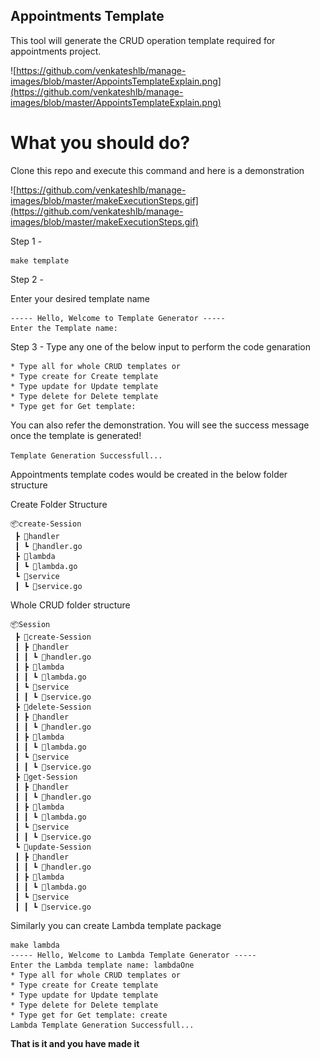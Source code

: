 ## Appointments Template

This tool will generate the CRUD operation template required for appointments project.

![https://github.com/venkateshlb/manage-images/blob/master/AppointsTemplateExplain.png](https://github.com/venkateshlb/manage-images/blob/master/AppointsTemplateExplain.png)
# What you should do?

Clone this repo and execute this command and here is a demonstration

![https://github.com/venkateshlb/manage-images/blob/master/makeExecutionSteps.gif](https://github.com/venkateshlb/manage-images/blob/master/makeExecutionSteps.gif)

Step 1 - 

```shell 
make template
```

Step 2 -

Enter your desired template name

``` shell
----- Hello, Welcome to Template Generator -----
Enter the Template name:
```

Step 3 - 
Type any one of the below input to perform the code genaration

```shell
* Type all for whole CRUD templates or
* Type create for Create template
* Type update for Update template
* Type delete for Delete template
* Type get for Get template:
```

You can also refer the demonstration. You will see the success message once the template is generated!

```Template Generation Successfull...``` 

Appointments template codes would be created in the below folder structure

Create Folder Structure
```
📦create-Session
 ┣ 📂handler
 ┃ ┗ 📜handler.go
 ┣ 📂lambda
 ┃ ┗ 📜lambda.go
 ┗ 📂service
 ┃ ┗ 📜service.go
```

Whole CRUD folder structure
```
📦Session
 ┣ 📂create-Session
 ┃ ┣ 📂handler
 ┃ ┃ ┗ 📜handler.go
 ┃ ┣ 📂lambda
 ┃ ┃ ┗ 📜lambda.go
 ┃ ┗ 📂service
 ┃ ┃ ┗ 📜service.go
 ┣ 📂delete-Session
 ┃ ┣ 📂handler
 ┃ ┃ ┗ 📜handler.go
 ┃ ┣ 📂lambda
 ┃ ┃ ┗ 📜lambda.go
 ┃ ┗ 📂service
 ┃ ┃ ┗ 📜service.go
 ┣ 📂get-Session
 ┃ ┣ 📂handler
 ┃ ┃ ┗ 📜handler.go
 ┃ ┣ 📂lambda
 ┃ ┃ ┗ 📜lambda.go
 ┃ ┗ 📂service
 ┃ ┃ ┗ 📜service.go
 ┗ 📂update-Session
 ┃ ┣ 📂handler
 ┃ ┃ ┗ 📜handler.go
 ┃ ┣ 📂lambda
 ┃ ┃ ┗ 📜lambda.go
 ┃ ┗ 📂service
 ┃ ┃ ┗ 📜service.go
 ```
 

Similarly you can create Lambda template package

```shell 
make lambda
----- Hello, Welcome to Lambda Template Generator -----
Enter the Lambda template name: lambdaOne
* Type all for whole CRUD templates or
* Type create for Create template
* Type update for Update template
* Type delete for Delete template
* Type get for Get template: create
Lambda Template Generation Successfull...
```

**That is it and you have made it**
